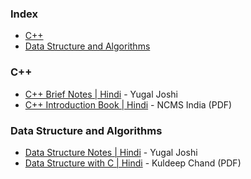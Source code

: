 ### Index

* [C++](#cpp)
* [Data Structure and Algorithms](#dsa)


### <a id="cpp"></a>C++

* [C++ Brief Notes \| Hindi](https://ehindistudy.com/2020/12/01/cpp-notes-in-hindi/) - Yugal Joshi
* [C++ Introduction Book \| Hindi](https://ncsmindia.com/wp-content/uploads/2012/04/c++-hindi.pdf) - NCMS India (PDF)


### <a id="dsa"></a>Data Structure and Algorithms

* [Data Structure Notes \| Hindi](https://ehindistudy.com/2020/12/15/data-structure-notes-in-hindi/) - Yugal Joshi
* [Data Structure with C \| Hindi](http://www.bccfalna.com/IOC-AllEBooks/DSnAinHindi.pdf) - Kuldeep Chand (PDF)


